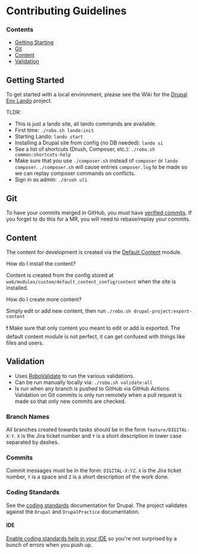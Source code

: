 # Contributing Guidelines

### Contents

- [Getting Starting](#getting-starting)
- [Git](#git)
- [Content](#content)
- [Validation](#validation)

## Getting Started

To get started with a local environment, please see the Wiki for the [Drupal Env Lando](https://github.com/mattsqd/drupal-env-lando/wiki) project.

TLDR:
* This is just a lando site, all lando commands are available.
* First time: `./robo.sh lando:init`
* Starting Lando: `lando start`
* Installing a Drupal site from config (no DB needed): `lando si`
* See a list of shortcuts (Drush, Composer, etc.): `./robo.sh common:shortcuts-help`
* Make sure that you use `./composer.sh` instead of `composer` or `lando composer`. `./composer.sh` will cause entries `composer.log` to be made so we can replay composer commands on conflicts.
* Sign in as admin: `./drush uli`

## Git

To have your commits merged in GitHub, you must have [verified commits](https://docs.github.com/en/authentication/managing-commit-signature-verification/about-commit-signature-verification#ssh-commit-signature-verification). If you forget to do this for a MR, you will need to rebase/replay your commits.

## Content

The content for development is created via the [Default Content](https://www.drupal.org/project/default_content) module.

How do I install the content?

Content is created from the config stored at `web/modules/custom/default_content_config/content` when the site is installed.

How do I create more content?

Simply edit or add new content, then run `./robo.sh drupal-project:export-content`

:exclamation: Make sure that only content you meant to edit or add is exported. The default content module is not perfect, it can get confused with things like files and users.

## Validation

 * Uses [RoboValidate](https://github.com/mattsqd/robovalidate) to run the various validations.
 * Can be run manually locally via: `./robo.sh validate:all`
 * Is run when any branch is pushed to GitHub via GitHub Actions. Validation on Git commits is only run remotely when a pull request is made so that only new commits are checked.

### Branch Names

All branches created towards tasks should be in the form `feature/DIGITAL-X-Y`. `X` is the Jira ticket number and `Y` is a short description in lower case separated by dashes.

### Commits

Commit messages must be in the form: `DIGITAL-X:YZ`. `X` is the Jira ticket number, `Y` is a space and `Z` is a short description of the work done.

### Coding Standards

See the [coding standards](https://www.drupal.org/docs/develop/standards) documentation for Drupal. The project validates against the `Drupal` and `DrupalPractice` documentation.

#### IDE

[Enable coding standards help in your IDE](https://www.drupal.org/docs/extending-drupal/contributed-modules/contributed-module-documentation/coder/installing-coder#s-ide-and-editor-configuration) so you're not surprised by a bunch of errors when you push up.
